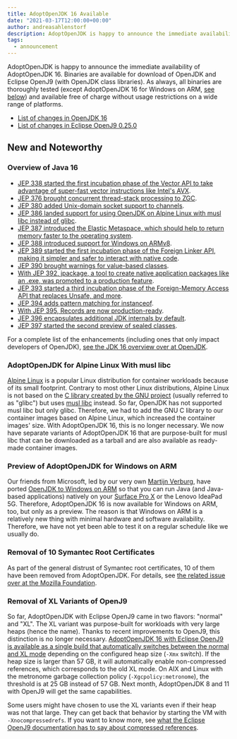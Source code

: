 ```yaml
---
title: AdoptOpenJDK 16 Available
date: "2021-03-17T12:00:00+00:00"
author: andreasahlenstorf
description: AdoptOpenJDK is happy to announce the immediate availability of AdoptOpenJDK 16. Binaries are available for download of OpenJDK and Eclipse OpenJ9 (with OpenJDK class libraries). As always, all binaries are thoroughly tested and available free of charge without usage restrictions on a wide range of platforms.
tags:
  - announcement
---
```


AdoptOpenJDK is happy to announce the immediate availability of AdoptOpenJDK 16. Binaries are available for download of OpenJDK and Eclipse OpenJ9 (with OpenJDK class libraries). As always, all binaries are thoroughly tested (except AdoptOpenJDK 16 for Windows on ARM, [see below](#adoptopenjdk-for-windows-on-arm)) and available free of charge without usage restrictions on a wide range of platforms.

* [List of changes in OpenJDK 16](https://bugs.openjdk.java.net/browse/JDK-8263045?jql=project%20%3D%20JDK%20AND%20fixVersion%20%3D%20%2216%22%20ORDER%20BY%20created%20DESC)
* [List of changes in Eclipse OpenJ9 0.25.0](https://github.com/eclipse/openj9/blob/master/doc/release-notes/0.25/0.25.md)

## New and Noteworthy

### Overview of Java 16

* [JEP 338 started the first incubation phase of the Vector API to take advantage of super-fast vector instructions like Intel's AVX](https://openjdk.java.net/jeps/338).
* [JEP 376 brought concurrent thread-stack processing to ZGC](https://openjdk.java.net/jeps/376).
* [JEP 380 added Unix-domain socket support to channels](https://openjdk.java.net/jeps/380).
* [JEP 386 landed support for using OpenJDK on Alpine Linux with musl libc instead of glibc](https://openjdk.java.net/jeps/386).
* [JEP 387 introduced the Elastic Metaspace, which should help to return memory faster to the operating system](https://openjdk.java.net/jeps/386).
* [JEP 388 introduced support for Windows on ARMv8](https://openjdk.java.net/jeps/388).
* [JEP 389 started the first incubation phase of the Foreign Linker API, making it simpler and safer to interact with native code](https://openjdk.java.net/jeps/389).
* [JEP 390 brought warnings for value-based classes](https://openjdk.java.net/jeps/390).
* [With JEP 392, jpackage, a tool to create native application packages like an .exe, was promoted to a production feature](https://openjdk.java.net/jeps/392).
* [JEP 393 started a third incubation phase of the Foreign-Memory Access API that replaces Unsafe, and more](https://openjdk.java.net/jeps/393).
* [JEP 394 adds pattern matching for instanceof](https://openjdk.java.net/jeps/394).
* [With JEP 395, Records are now production-ready](https://openjdk.java.net/jeps/395).
* [JEP 396 encapsulates additional JDK internals by default](https://openjdk.java.net/jeps/396).
* [JEP 397 started the second preview of sealed classes](https://openjdk.java.net/jeps/397).

For a complete list of the enhancements (including ones that only impact developers of OpenJDK), [see the JDK 16 overview over at OpenJDK](http://openjdk.java.net/projects/jdk/16/).

### AdoptOpenJDK for Alpine Linux With musl libc 

[Alpine Linux](https://alpinelinux.org/) is a popular Linux distribution for container workloads because of its small footprint. Contrary to most other Linux distributions, Alpine Linux is not based on the [C library created by the GNU project](https://www.gnu.org/software/libc/) (usually referred to as "glibc") but uses [musl libc](http://musl.libc.org) instead. So far, OpenJDK has not supported musl libc but only glibc. Therefore, we had to add the GNU C library to our container images based on Alpine Linux, which increased the container images' size. With AdoptOpenJDK 16, this is no longer necessary. We now have separate variants of AdoptOpenJDK 16 that are purpose-built for musl libc that can be downloaded as a tarball and are also available as ready-made container images.  

### Preview of AdoptOpenJDK for Windows on ARM<a name="adoptopenjdk-for-windows-on-arm"></a>

Our friends from Microsoft, led by our very own [Martijn Verburg](https://twitter.com/karianna), have ported [OpenJDK to Windows on ARM](https://openjdk.java.net/jeps/388) so that you can run Java (and Java-based applications) natively on your [Surface Pro X](https://www.microsoft.com/en-us/p/surface-pro-x/8qg3bmrhnwhk) or the Lenovo IdeaPad 5G. Therefore, AdoptOpenJDK 16 is now available for Windows on ARM, too, but only as a preview. The reason is that Windows on ARM is a relatively new thing with minimal hardware and software availability. Therefore, we have not yet been able to test it on a regular schedule like we usually do.

### Removal of 10 Symantec Root Certificates

As part of the general distrust of Symantec root certificates, 10 of them have been removed from AdoptOpenJDK. For details, see [the related issue over at the Mozilla Foundation](https://bugzilla.mozilla.org/show_bug.cgi?id=1670769).

### Removal of XL Variants of OpenJ9

So far, AdoptOpenJDK with Eclipse OpenJ9 came in two flavors: "normal" and "XL". The XL variant was purpose-built for workloads with very large heaps (hence the name). Thanks to recent improvements to OpenJ9, this distinction is no longer necessary. [AdoptOpenJDK 16 with Eclipse OpenJ9 is available as a single build that automatically switches between the normal and XL mode](https://eclipse.github.io/openj9-docs/version0.25/#single-build-for-compressed-references-and-non-compressed-references) depending on the configured heap size (`-Xmx` switch). If the heap size is larger than 57 GB, it will automatically enable non-compressed references, which corresponds to the old XL mode. On AIX and Linux with the metronome garbage collection policy (`-Xgcpolicy:metronome`), the threshold is at 25 GB instead of 57 GB. Next month, AdoptOpenJDK 8 and 11 with OpenJ9 will get the same capabilities. 

Some users might have chosen to use the XL variants even if their heap was not that large. They can get back that behavior by starting the VM with `-Xnocompressedrefs`. If you want to know more, see [what the Eclipse OpenJ9 documentation has to say about compressed references](https://eclipse.github.io/openj9-docs/allocation/#compressed-references).
